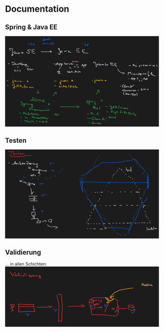 # Documentation

## Spring & Java EE
![Spring & Java EE](01-spring-javaee.png)

## Testen
![Testen](02-testen.png)

## Validierung
... in allen Schichten:
![Validierung](03-validierung.png)
